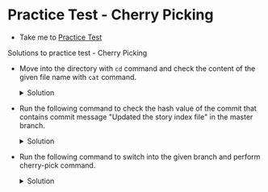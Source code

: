 # Practice Test - Cherry Picking
  - Take me to [Practice Test](https://kodekloud.com/courses/1085975/lectures/23244823)

Solutions to practice test - Cherry Picking
- Move into the directory with `cd` command and check the content of the given file name with `cat` command.
  <details>
  	<summary>Solution</summary>
  
  ```
  $ cd story-blog
  $ cat story-index.txt
  ```
  </details>

- Run the following command to check the hash value of the commit that contains commit message "Updated the story index file" in the master branch.
  <details>
  	<summary>Solution</summary>
  
  ```
  $ git log master --oneline
  
  ```
  </details>

- Run the following command to switch into the given branch and perform cherry-pick command.
  <details>
  	<summary>Solution</summary>
  	
  ```
  $ git checkout story/hare-and-tortoise
  $ git cherry-pick < write commit hash value identified in the previous step >
  ```
  </details>